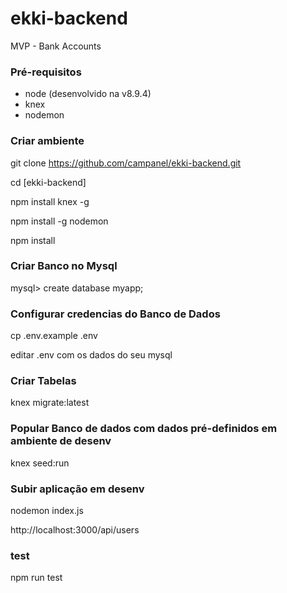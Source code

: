 # ekki-backend
MVP - Bank Accounts

### Pré-requisitos
* node (desenvolvido na v8.9.4)
* knex
* nodemon

### Criar ambiente
git clone https://github.com/campanel/ekki-backend.git

cd [ekki-backend]

npm install knex -g

npm install -g nodemon

npm install

### Criar Banco no Mysql
mysql> create database myapp;

### Configurar credencias do Banco de Dados
cp .env.example .env

editar .env com os dados do seu mysql

### Criar Tabelas
knex migrate:latest

### Popular Banco de dados com dados pré-definidos em ambiente de desenv
knex seed:run

### Subir aplicação em desenv
nodemon index.js

http://localhost:3000/api/users

### test
npm run test